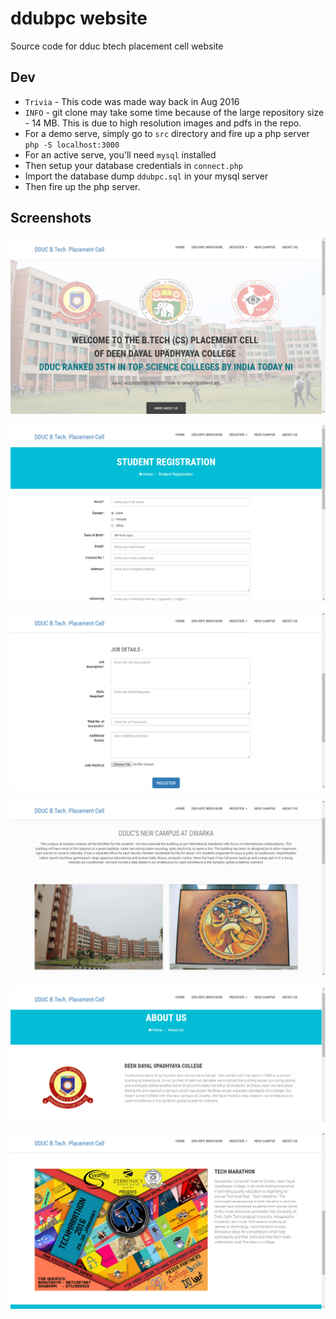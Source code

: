 # ddubpc website

Source code for dduc btech placement cell website

## Dev

- `Trivia` - This code was made way back in Aug 2016
- `INFO` - git clone may take some time because of the large repository size - 14 MB. This is due to high resolution images and pdfs in the repo.
- For a demo serve, simply go to `src` directory and fire up a php server `php -S localhost:3000`
- For an active serve, you'll need `mysql` installed
- Then setup your database credentials in `connect.php`
- Import the database dump `ddubpc.sql` in your mysql server
- Then fire up the php server.

## Screenshots

![1](./screenshots/1.png)

![2](./screenshots/2.png)

![3](./screenshots/3.png)

![4](./screenshots/4.png)

![5](./screenshots/5.png)

![6](./screenshots/6.png)
